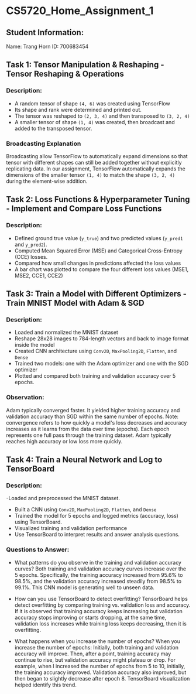 # CS5720_Home_Assignment_1

## Student Information:
Name: Trang Horn
ID: 700683454

## Task 1: Tensor Manipulation & Reshaping - Tensor Reshaping & Operations
### Description: 
- A random tensor of shape `(4, 6)` was created using TensorFlow
- Its shape and rank were determined and printed out.
- The tensor was reshaped to `(2, 3, 4)` and then transposed to `(3, 2, 4)`
- A smaller tensor of shape `(1, 4)` was created, then broadcast and added to the transposed tensor.

### Broadcasting Explanation
Broadcasting allow TensorFlow to automatically expand dimensions so that tensor with different shapes can still be added together without explicitly replicating data. In our assignment, TensorFlow automatically expands the dimensions of the smaller tensor `(1, 4)` to match the shape `(3, 2, 4)` during the element-wise addition.

## Task 2:  Loss Functions & Hyperparameter Tuning - Implement and Compare Loss Functions
### Description:
- Defined ground true value (`y_true`) and two predicted values (`y_pred1` and `y_pred2`).
- Computed Mean Squared Error (MSE) and Categorical Cross-Entropy (CCE) losses.
- Compared how small changes in predictions affected the loss values
- A bar chart was plotted to compare the four different loss values (MSE1, MSE2, CCE1, CCE2)
   
## Task 3: Train a Model with Different Optimizers - Train MNIST Model with Adam & SGD
### Description:
- Loaded and normalized the MNIST dataset
- Reshape 28x28 images to 784-length vectors and back to image format inside the model
- Created CNN architecture using `Conv2D`, `MaxPooling2D`, `Flatten`, and `Dense`
- Trained two models: one with the Adam optimizer and one with the SGD optimizer
- Plotted and compared both training and validation accuracy over 5 epochs.
### Observation:
Adam typically converged faster. It yielded higher training accuracy and validation accuracy than SGD within the same number of epochs. Note: convergence refers to how quickly a model's loss decreases and accuracy increases as it learns from the data over time (epochs). Each epoch represents one full pass through the training dataset. Adam typically reaches high accuracy or low loss more quickly. 

## Task 4: Train a Neural Network and Log to TensorBoard
### Description:
-Loaded and preprocessed the MNIST dataset.
- Built a CNN using `Conv2D`, `MaxPooling2D`, `Flatten`, and `Dense`
- Trained the model for 5 epochs and logged metrics (accuracy, loss) using TensorBoard.
- Visualized training and validation performance
- Use TensorBoard to interpret results and answer analysis questions.
### Questions to Answer:
- What patterns do you observe in the training and validation accuracy curves? Both training and validation accuracy curves increase over the 5 epochs. Specifically, the training accuracy increased from 95.6% to 98.5%, and the validation accuracy increased steadily from 98.5% to 99.1%. This CNN model is generating well to unseen data.

- How can you use TensorBoard to detect overfitting? TensorBoard helps detect overfitting by comparing training vs. validation loss and accuracy. If it is observed that training accuracy keeps increasing but validation accuracy stops improving or starts dropping, at the same time, validation loss increases while training loss keeps decreasing, then it is overfitting.

- What happens when you increase the number of epochs? When you increase the number of epochs:
 Initially, both training and validation accuracy will improve. Then, after a point, training accuracy may continue to rise, but validation accuracy might plateau or drop. For example, when I increased the number of epochs from 5 to 10, initially, the training accuracy improved. Validation accuracy also improved, but then began to slightly decrease after epoch 8. TensorBoard visualization helped identify this trend. 



  


